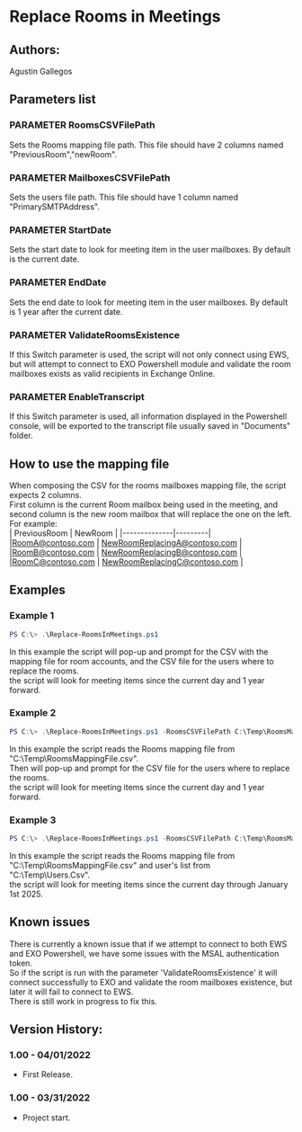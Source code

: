 ﻿# Replace Rooms in Meetings  

## Authors:  
Agustin Gallegos  

## Parameters list  

### PARAMETER RoomsCSVFilePath  
Sets the Rooms mapping file path. This file should have 2 columns named "PreviousRoom","newRoom".  

### PARAMETER MailboxesCSVFilePath  
Sets the users file path. This file should have 1 column named "PrimarySMTPAddress".  

### PARAMETER StartDate  
Sets the start date to look for meeting item in the user mailboxes. By default is the current date.  

### PARAMETER EndDate  
Sets the end date to look for meeting item in the user mailboxes. By default is 1 year after the current date.  

### PARAMETER ValidateRoomsExistence  
If this Switch parameter is used, the script will not only connect using EWS, but will attempt to connect to EXO Powershell module and validate the room mailboxes exists as valid recipients in Exchange Online.  

### PARAMETER EnableTranscript  
If this Switch parameter is used, all information displayed in the Powershell console, will be exported to the transcript file usually saved in "Documents" folder.  

## How to use the mapping file  
When composing the CSV for the rooms mailboxes mapping file, the script expects 2 columns.  
First column is the current Room mailbox being used in the meeting, and second column is the new room mailbox that will replace the one on the left.  
For example:  
| PreviousRoom | NewRoom |
|--------------|---------|
|RoomA@contoso.com | NewRoomReplacingA@contoso.com |
|RoomB@contoso.com | NewRoomReplacingB@contoso.com |
|RoomC@contoso.com | NewRoomReplacingC@contoso.com |

## Examples  
### Example 1  
```powershell
PS C:\> .\Replace-RoomsInMeetings.ps1
```
In this example the script will pop-up and prompt for the CSV with the mapping file for room accounts, and the CSV file for the users where to replace the rooms.  
the script will look for meeting items since the current day and 1 year forward.  

### Example 2  
```powershell
PS C:\> .\Replace-RoomsInMeetings.ps1 -RoomsCSVFilePath C:\Temp\RoomsMappingFile.csv
```
In this example the script reads the Rooms mapping file from "C:\Temp\RoomsMappingFile.csv".  
Then will pop-up and prompt for the CSV file for the users where to replace the rooms.  
the script will look for meeting items since the current day and 1 year forward.  

### Example 3  
```powershell
PS C:\> .\Replace-RoomsInMeetings.ps1 -RoomsCSVFilePath C:\Temp\RoomsMappingFile.csv -MailboxesCSVFilePath C:\Temp\Users.Csv -EndDate 01/01/2025
```
In this example the script reads the Rooms mapping file from "C:\Temp\RoomsMappingFile.csv" and user's list from "C:\Temp\Users.Csv".  
the script will look for meeting items since the current day through January 1st 2025.  

## Known issues  
There is currently a known issue that if we attempt to connect to both EWS and EXO Powershell, we have some issues with the MSAL authentication token.  
So if the script is run with the parameter 'ValidateRoomsExistence' it will connect successfully to EXO and validate the room mailboxes existence, but later it will fail to connect to EWS.  
There is still work in progress to fix this.  

## Version History:
### 1.00 - 04/01/2022
 - First Release.
### 1.00 - 03/31/2022
 - Project start.